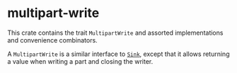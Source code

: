 # multipart-write

This crate contains the trait `MultipartWrite` and assorted implementations
and convenience combinators.

A `MultipartWrite` is a similar interface to [`Sink`][futures-sink], except that
it allows returning a value when writing a part and closing the writer.

[futures-sink]: https://docs.rs/futures/0.3.31/futures/prelude/trait.Sink.html
